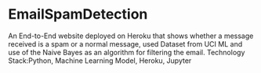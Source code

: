 # EmailSpamDetection
An End-to-End website deployed on Heroku that shows whether a message received is a spam or a normal message, used         Dataset from UCI ML  and use of the Naive Bayes as an algorithm for filtering the email. Technology Stack:Python, Machine Learning Model, Heroku, Jupyter

